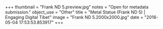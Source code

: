 +++
thumbnail = "Frank ND 5.preview.jpg"
notes = "Open for metadata submission."
object_use = "Other"
title = "Metal Statue (Frank ND 5) | Engaging Digital Tibet"
image = "Frank ND 5.2000x2000.jpg"
date = "2016-05-04 17:53:53.853917"
+++
